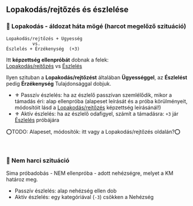 ## Lopakodás/rejtőzés és észlelése

### 🔆 Lopakodás - áldozat háta mögé (harcot megelőző szituáció)

```
Lopakodás/rejtőzés + Ügyesség
          vs.
Észlelés + Érzékenység  (+3)
```

Itt **képzettség ellenpróbát** dobnak a felek:\
[Lopakodás/rejtőzés](../kepzettsegek.primer.altalanos/lopakodas_rejtozes.md) vs [Észlelés](../kepzettsegek.primer.altalanos/eszleles.md)

Ilyen szituban a **Lopakodás/rejtőzést** általában **Ügyességgel**, az **Észlelést** pedig **Érzékenység** Tulajdonsággal dobjuk.

- ⚜️ Passzív észlelés: ha az észlelő passzívan szemlélődik, mikor a támadás éri: alap ellenpróba
  (alapeset leírását és a próba körülményeit, módosítóit lásd a [Lopakodás/rejtőzés](../kepzettsegek.primer.altalanos/lopakodas_rejtozes.md) képzettség leírásánál!)
- ⚜️ Aktív észlelés: ha az észlelő odafigyel, számít a támadásra: `+3` jár [Észlelés](../kepzettsegek.primer.altalanos/eszleles.md) próbájára

⭕TODO: Alapeset, módosítók: itt vagy a Lopakodás/rejtőzés oldalán?⭕

<br />

### 🔆 Nem harci szituáció

Sima próbadobás - NEM ellenpróba - adott nehézségre, melyet a KM határoz meg.

- Passzív észlelés: alap nehézség ellen dob
- Aktív észlelés: egy kategóriával (`-3`) csökken a Nehézség
